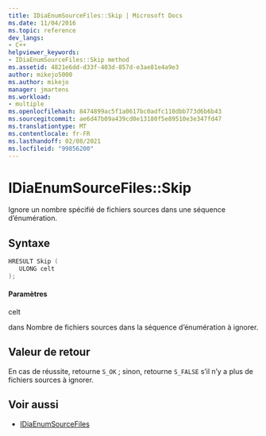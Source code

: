 ```yaml
---
title: IDiaEnumSourceFiles::Skip | Microsoft Docs
ms.date: 11/04/2016
ms.topic: reference
dev_langs:
- C++
helpviewer_keywords:
- IDiaEnumSourceFiles::Skip method
ms.assetid: 4821e6dd-d33f-403d-857d-e3ae81e4a9e3
author: mikejo5000
ms.author: mikejo
manager: jmartens
ms.workload:
- multiple
ms.openlocfilehash: 8474899ac5f1a0617bc0adfc110dbb773d6b6b43
ms.sourcegitcommit: ae6d47b09a439cd0e13180f5e89510e3e347fd47
ms.translationtype: MT
ms.contentlocale: fr-FR
ms.lasthandoff: 02/08/2021
ms.locfileid: "99856200"
---
```

# <a name="idiaenumsourcefilesskip"></a>IDiaEnumSourceFiles::Skip
Ignore un nombre spécifié de fichiers sources dans une séquence d’énumération.

## <a name="syntax"></a>Syntaxe

```C++
HRESULT Skip ( 
   ULONG celt
);
```

#### <a name="parameters"></a>Paramètres
 celt

dans Nombre de fichiers sources dans la séquence d’énumération à ignorer.

## <a name="return-value"></a>Valeur de retour
 En cas de réussite, retourne `S_OK` ; sinon, retourne `S_FALSE` s’il n’y a plus de fichiers sources à ignorer.

## <a name="see-also"></a>Voir aussi
- [IDiaEnumSourceFiles](../../debugger/debug-interface-access/idiaenumsourcefiles.md)